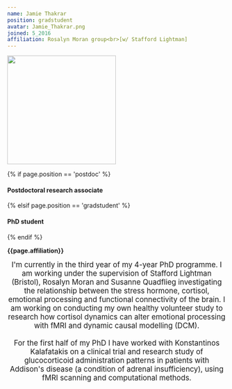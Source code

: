 ```yaml
---
name: Jamie Thakrar
position: gradstudent
avatar: Jamie_Thakrar.png
joined: 5_2016
affiliation: Rosalyn Moran group<br>[w/ Stafford Lightman]
---
```


<img width="250" src="{{site.baseurl}}/images/people/{{page.avatar}}" data-action="zoom">

 {% if page.position == 'postdoc' %}
<h4>Postdoctoral research associate</h4>
 {% elsif page.position == 'gradstudent' %}
<h4>PhD student</h4>
 {% endif %}

<b>{{page.affiliation}}</b>

<header class="masthead text-justify" style="font-size:120%">
I'm currently in the third year of my 4-year PhD programme. I am working under the supervision of Stafford Lightman (Bristol), Rosalyn Moran and Susanne Quadflieg investigating the relationship between the stress hormone, cortisol, emotional processing and functional connectivity of the brain. I am working on conducting my own healthy volunteer study to research how cortisol dynamics can alter emotional processing with fMRI and dynamic causal modelling (DCM).
<br><br>
For the first half of my PhD I have worked with Konstantinos Kalafatakis on a clinical trial and research study of glucocorticoid administration patterns in patients with Addison's disease (a condition of adrenal insufficiency), using fMRI scanning and computational methods.
</header>
<br><br>